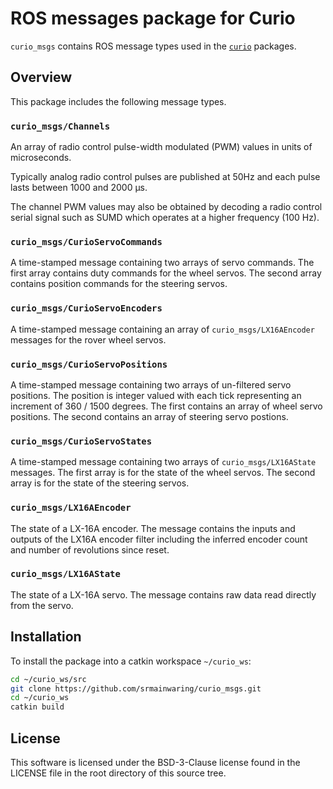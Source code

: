 # ROS messages package for Curio

`curio_msgs` contains ROS message types used in the
[`curio`](https://github.com/srmainwaring/curio) packages.

## Overview

This package includes the following message types.

### `curio_msgs/Channels`

An array of radio control pulse-width modulated (PWM) values in units of microseconds.

Typically analog radio control pulses are published at 50Hz and each pulse lasts
between 1000 and 2000 µs.

The channel PWM values may also be obtained by decoding a radio control serial
signal such as SUMD which operates at a higher frequency (100 Hz).

### `curio_msgs/CurioServoCommands`

A time-stamped message containing two arrays of servo commands.
The first array contains duty commands for the wheel servos.
The second array contains position commands for the steering servos.

### `curio_msgs/CurioServoEncoders`

A time-stamped message containing an array of `curio_msgs/LX16AEncoder`
messages for the rover wheel servos.

### `curio_msgs/CurioServoPositions`

A time-stamped message containing two arrays of un-filtered servo
positions. The position is integer valued with each tick representing
an increment of 360 / 1500 degrees.
The first contains an array of wheel servo positions.
The second contains an array of steering servo postions.

### `curio_msgs/CurioServoStates`

A time-stamped message containing two arrays of
`curio_msgs/LX16AState` messages.
The first array is for the state of the wheel servos.
The second array is for the state of the steering servos.

### `curio_msgs/LX16AEncoder`

The state of a LX-16A encoder. The message contains the
inputs and outputs of the LX16A encoder filter including the inferred
encoder count and number of revolutions since reset.

### `curio_msgs/LX16AState`

The state of a LX-16A servo. The message contains raw data
read directly from the servo.

## Installation

To install the package into a catkin workspace `~/curio_ws`:

```bash
cd ~/curio_ws/src
git clone https://github.com/srmainwaring/curio_msgs.git
cd ~/curio_ws
catkin build
```

## License

This software is licensed under the BSD-3-Clause license found in the LICENSE file
in the root directory of this source tree.
